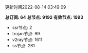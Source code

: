 更新时间2022-08-14 03:49:09

**总订阅: 64**
**总节点: 9192**
**有效节点: 1993**
- ssr节点: 2
- trojan节点: 99
- v2ray节点: 1611
- ss节点: 281
